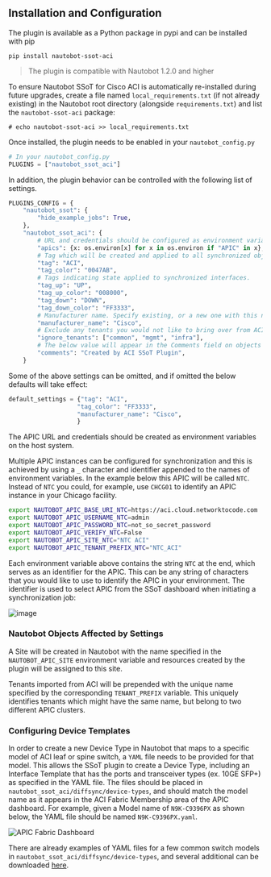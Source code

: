 ## Installation and Configuration

The plugin is available as a Python package in pypi and can be installed with pip

```shell
pip install nautobot-ssot-aci
```

> The plugin is compatible with Nautobot 1.2.0 and higher

To ensure Nautobot SSoT for Cisco ACI is automatically re-installed during future upgrades, create a file named `local_requirements.txt` (if not already existing) in the Nautobot root directory (alongside `requirements.txt`) and list the `nautobot-ssot-aci` package:

```no-highlight
# echo nautobot-ssot-aci >> local_requirements.txt
```

Once installed, the plugin needs to be enabled in your `nautobot_config.py`

```python
# In your nautobot_config.py
PLUGINS = ["nautobot_ssot_aci"]
```

In addition, the plugin behavior can be controlled with the following list of settings.

```python
PLUGINS_CONFIG = {
    "nautobot_ssot": {
        "hide_example_jobs": True,
    },
    "nautobot_ssot_aci": {
        # URL and credentials should be configured as environment variables on the host system
        "apics": {x: os.environ[x] for x in os.environ if "APIC" in x},
        # Tag which will be created and applied to all synchronized objects.
        "tag": "ACI",
        "tag_color": "0047AB",
        # Tags indicating state applied to synchronized interfaces.
        "tag_up": "UP",
        "tag_up_color": "008000",
        "tag_down": "DOWN",
        "tag_down_color": "FF3333",
        # Manufacturer name. Specify existing, or a new one with this name will be created.
        "manufacturer_name": "Cisco",
        # Exclude any tenants you would not like to bring over from ACI.
        "ignore_tenants": ["common", "mgmt", "infra"],
        # The below value will appear in the Comments field on objects created in Nautobot
        "comments": "Created by ACI SSoT Plugin",
    }
```

Some of the above settings can be omitted, and if omitted the below defaults will take effect:
```python
default_settings = {"tag": "ACI",
                   "tag_color": "FF3333",
                   "manufacturer_name": "Cisco",
                   }                    
```

The APIC URL and credentials should be created as environment variables on the host system. 

Multiple APIC instances can be configured for synchronization and this is achieved by using a `_` character and identifier appended to  the names of environment variables. In the example below this APIC will be called `NTC`.  Instead of `NTC` you could, for example,  use   `CHCG01` to identify an APIC instance in your Chicago facility.


```bash
export NAUTOBOT_APIC_BASE_URI_NTC=https://aci.cloud.networktocode.com
export NAUTOBOT_APIC_USERNAME_NTC=admin
export NAUTOBOT_APIC_PASSWORD_NTC=not_so_secret_password
export NAUTOBOT_APIC_VERIFY_NTC=False
export NAUTOBOT_APIC_SITE_NTC="NTC ACI"
export NAUTOBOT_APIC_TENANT_PREFIX_NTC="NTC_ACI"
```

Each environment variable above contains the string `NTC` at the end, which serves as an identifier for the APIC. This can be any string of characters that you would like to use to identify the APIC in your environment. The identifier is used to select APIC from the SSoT dashboard when initiating a synchronization job:

![image](https://user-images.githubusercontent.com/6945229/162986635-fd537a5f-9fa1-4a82-95fa-af60fa07d6c2.png)

### Nautobot Objects Affected by Settings

A Site will be created in Nautobot with the name specified in the `NAUTOBOT_APIC_SITE` environment variable and resources created by the plugin will be assigned to this site. 

Tenants imported from ACI will be prepended with the unique name specified by the corresponding `TENANT_PREFIX` variable. This uniquely identifies tenants which might have the same name, but belong to two different APIC clusters. 

### Configuring Device Templates

In order to create a new Device Type in Nautobot that maps to a specific model of ACI leaf or spine switch, a `YAML` file needs to be provided for that model. This allows the SSoT plugin to create a Device Type, including an Interface Template that has the ports and transceiver types (ex. 10GE SFP+) as specified in the YAML file.  The files should be placed in `nautobot_ssot_aci/diffsync/device-types`, and should match the model name as it appears in the ACI  Fabric Membership area of the APIC dashboard.  For example,  given a Model name of `N9K-C9396PX` as shown below,  the YAML file should be named `N9K-C9396PX.yaml`.  

![APIC Fabric Dashboard](https://user-images.githubusercontent.com/6945229/156404496-b3f570aa-fa6b-40bc-9cfc-dcaaff55f459.png)

There are already examples of YAML files for a few common switch models in `nautobot_ssot_aci/diffsync/device-types`,  and several additional can be downloaded [here](https://github.com/netbox-community/devicetype-library/tree/master/device-types/Cisco). 
